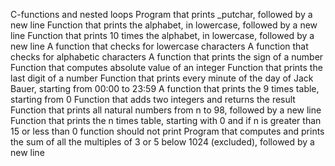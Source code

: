 C-functions and nested loops
Program that prints _putchar, followed by a new line
Function that prints the alphabet, in lowercase, followed by a new line
Function that prints 10 times the alphabet, in lowercase, followed by a new line
A function that checks for lowercase characters
A function that checks for alphabetic characters
A function that prints the sign of a number
Function that computes absolute value of an integer
Function that prints the last digit of a number
Function that prints every minute of the day of Jack Bauer, starting from 00:00 to 23:59
A function that prints the 9 times table, starting from 0
Function that adds two integers and returns the result
Function that prints all natural numbers from n to 98, followed by a new line
Function that prints the n times table, starting with 0 and if n is greater than 15 or less than 0 function should not print
Program that computes and prints the sum of all the multiples of 3 or 5 below 1024 (excluded), followed by a new line
